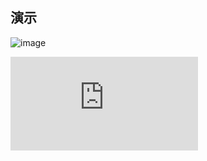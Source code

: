 ## 演示
![image](https://github.com/swvincent8498/translate4CBEC/blob/9e8aa402e7aa05263a9b7a95eaf3b475437b83c7/demo.gif)

![!image](http://www.jooh.cn/cf.php?username=swvincent)
